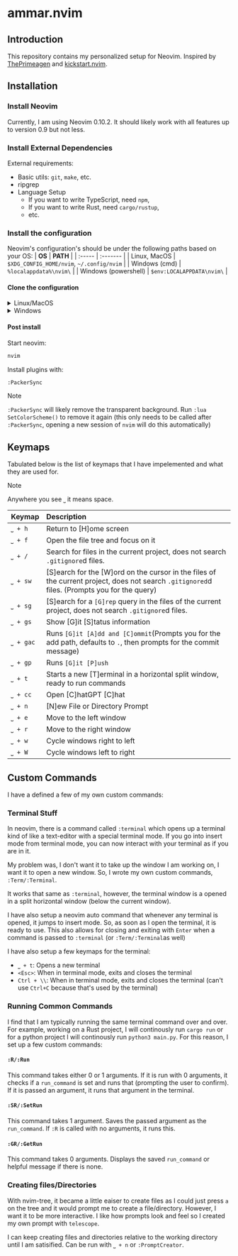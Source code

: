 # ammar.nvim
## Introduction
This repository contains my personalized setup for Neovim. Inspired by
[ThePrimeagen](https://www.youtube.com/watch?v=w7i4amO_zaE&t=1487s) and
[kickstart.nvim](https://github.com/nvim-lua/kickstart.nvim).

## Installation
### Install Neovim
Currently, I am using Neovim 0.10.2. It should likely work with all features up
to version 0.9 but not less.

### Install External Dependencies
External requirements:
- Basic utils: `git`, `make`, etc.
- ripgrep
- Language Setup
    + If you want to write TypeScript, need `npm`,
    + If you want to write Rust, need `cargo/rustup`,
    + etc.

### Install the configuration
Neovim's configuration's should be under the following paths based on your OS:
| **OS** | **PATH** |
| :----- | :------- |
| Linux, MacOS | `$XDG_CONFIG_HOME/nvim`, `~/.config/nvim` | 
| Windows (cmd) | `%localappdata%\nvim\` | 
| Windows (powershell) | `$env:LOCALAPPDATA\nvim\` |

#### Clone the configuration
<details><summary>Linux/MacOS</summary>

```bash
git clone https://github.com/ammar-ahmed22/nvim.git "${XDG_CONFIG_HOME:-$HOME/.config}"/nvim
```

</details>
<details><summary>Windows</summary>

If you are using `cmd.exe`:
```bash
git clone https://github.com/ammar-ahmed22/nvim.git "%localappdata$\nvim"
```

If you are using `powershell.exe`:
```bash
git clone https://github.com/ammar-ahmed22/nvim.git "${env:LOCALAPPDATA}\nvim"
```

</details>

#### Post install
Start neovim:
```bash
nvim
```

Install plugins with:
```bash
:PackerSync
```

> [!NOTE]  
> `:PackerSync` will likely remove the transparent background. Run `:lua
> SetColorScheme()` to remove it again (this only needs to be called after
> `:PackerSync`, opening a new session of `nvim` will do this automatically)



## Keymaps
Tabulated below is the list of keymaps that I have impelemented and what they are used for.

> [!NOTE]  
> Anywhere you see `⎵` it means space.

| **Keymap** | **Description** |
| :--------- | :-------------- | 
| `⎵ + h`| Return to [H]ome screen |
| `⎵ + f` | Open the file tree and focus on it |
| `⎵ + /` | Search for files in the current project, does not search `.gitignore`d files. |
| `⎵ + sw` | [S]earch for the [W]ord on the cursor in the files of the current project, does not search `.gitignored`d files. (Prompts you for the query) |
| `⎵ + sg` | [S]earch for a `[G]rep` query in the files of the current project, does not search `.gitignore`d files. |
| `⎵ + gs` | Show [G]it [S]tatus information |
| `⎵ + gac` | Runs `[G]it [A]dd and [C]ommit`(Prompts you for the add path, defaults to `.`, then prompts for the commit message) |
| `⎵ + gp` | Runs `[G]it [P]ush` |
| `⎵ + t`  | Starts a new [T]erminal in a horizontal split window, ready to run commands |
| `⎵ + cc` | Open [C]hatGPT [C]hat |
| `⎵ + n` | [N]ew File or Directory Prompt |
| `⎵ + e` | Move to the left window |
| `⎵ + r` | Move to the right window |
| `⎵ + w` | Cycle windows right to left |
| `⎵ + W` | Cycle windows left to right |
## Custom Commands
I have a defined a few of my own custom commands:

### Terminal Stuff
In neovim, there is a command called `:terminal` which opens up a terminal kind of like a text-editor with a special terminal mode. If you go into insert mode from terminal mode, you can now interact with your terminal as if you are in it. 

My problem was, I don't want it to take up the window I am working on, I want it to open a new window. So, I wrote my own custom commands, `:Term/:Terminal`.

It works that same as `:terminal`, however, the terminal window is a opened in a split horizontal window (below the current window).

I have also setup a neovim auto command that whenever any terminal is opened, it jumps to insert mode. So, as soon as I open the terminal, it is ready to use. This also allows for closing and exiting with `Enter` when a command is passed to `:terminal` (or `:Term/:Terminal`as well)

I have also setup a few keymaps for the terminal:
- `⎵ + t`: Opens a new terminal
- `<Esc>`: When in terminal mode, exits and closes the terminal
- `Ctrl + \\`: When in terminal mode, exits and closes the terminal (can't use `Ctrl+C` because that's used by the terminal)

### Running Common Commands
I find that I am typically running the same terminal command over and over. For example, working on a Rust project, I will continously run `cargo run` or for a python project I will continously run `python3 main.py`. For this reason, I set up a few custom commands:

#### `:R/:Run`
This command takes either 0 or 1 arguments. If it is run with 0 arguments, it checks if a `run_command` is set and runs that (prompting the user to confirm). If it is passed an argument, it runs that argument in the terminal.

#### `:SR/:SetRun`
This command takes 1 argument. Saves the passed argument as the `run_command`. If `:R` is called with no arguments, it runs this.

#### `:GR/:GetRun`
This command takes 0 arguments. Displays the saved `run_command` or helpful message if there is none.

### Creating files/Directories
With nvim-tree, it became a little eaiser to create files as I could just press `a` on the tree and it would prompt me to create a file/directory. However, I want it to be more interactive. I like how prompts look and feel so I created my own prompt with `telescope`. 

I can keep creating files and directories relative to the working directory until I am satisified. Can be run with `⎵ + n` or `:PromptCreator`.

<!-- Waaaay too many plugins to keep documenting them but i'll just keep it here -->
<!-- ## Plugins  -->
<!-- All the plugins I use and what they do/how I use them are listed below: -->
<!-- | **Plugin** | **Description** | -->
<!-- | :--------- | :-------------- | -->
<!-- | [packer.nvim](https://github.com/wbthomason/packer.nvim) | Plugin manager of choice | -->
<!-- | [telescope.nvim](https://github.com/nvim-telescope/telescope.nvim) | Fuzzy searching for and through (grep) files with a nice UI | -->
<!-- | [leaf.nvim](https://github.com/daschw/leaf.nvim) | Beautiful, earthy, color scheme | -->
<!-- | [nvim-treesitter](https://github.com/nvim-treesitter/nvim-treesitter) | AST generator for syntax highlighting | -->
<!-- | [vim-fugitive](https://github.com/tpope/vim-fugitive) | Used for the git status UI. | -->
<!-- | [nvim-lspconfig](https://github.com/neovim/nvim-lspconfig) | LSP (language server) configuration | -->
<!-- | [mason.nvim](https://github.com/williamboman/mason.nvim) | Install manager for LSP's (i.e. highlighting for TypeScript, Python, etc.) | -->
<!-- | [nvim-autopairs](https://github.com/windwp/nvim-autopairs) | Auto-pairing of brackets. | -->
<!-- | [Comment.nvim](https://github.com/numToStr/Comment.nvim) | Toggling lines and selections as comments. | -->
<!-- | [gitsigns.nvim](https://github.com/lewis6991/gitsigns.nvim) | Signs in the gutter for git status (i.e. green bar for new additions, blue for changes, etc.) | -->
<!-- | [whichkey.nvim](https://github.com/folke/which-key.nvim) | Menu to show commands | -->
<!-- | [neo-tree](https://github.com/nvim-neo-tree/neo-tree.nvim) | Tree for file exploration | -->
<!-- | [lualine.nvim](https://github.com/nvim-lualine/lualine.nvim) | Status line at the bottom of the window | -->
<!-- | [ChatGPT.nvim](https://github.com/jackMort/ChatGPT.nvim) | ChatGPT prompt. | -->
<!-- | [alpha-nvim](https://github.com/goolord/alpha-nvim) | Start screen UI | -->
<!-- | [command-completion.nvim](https://github.com/smolck/command-completion.nvim) | Command completion window | -->
